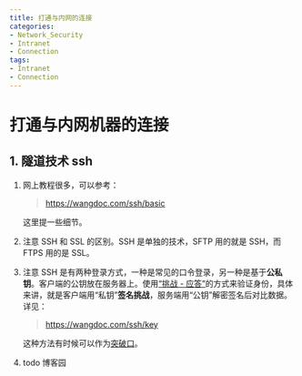 ```yaml
---
title: 打通与内网的连接
categories:
- Network_Security
- Intranet
- Connection
tags:
- Intranet
- Connection
---
```


# 打通与内网机器的连接

## 1. 隧道技术 ssh

1. 网上教程很多，可以参考：

    > https://wangdoc.com/ssh/basic

    这里提一些细节。

2. 注意 SSH 和 SSL 的区别。SSH 是单独的技术，SFTP 用的就是 SSH，而 FTPS 用的是 SSL。

3. 注意 SSH 是有两种登录方式，一种是常见的口令登录，另一种是基于**公私钥**。客户端的公钥放在服务器上。使用[“挑战 - 应答”](https://www.endlessshw.top/2024/05/01/Cryptography/%E5%8C%97%E9%82%AE%E5%AF%86%E7%A0%81%E5%AD%A6%E9%9D%A2%E8%AF%95/#1-9-5-%E6%8C%91%E6%88%98-%E5%BA%94%E7%AD%94%E8%BA%AB%E4%BB%BD%E9%89%B4%E5%88%AB%E5%8D%8F%E8%AE%AE)的方式来验证身份，具体来讲，就是客户端用“私钥”**签名挑战**，服务端用“公钥”解密签名后对比数据。详见：

    > https://wangdoc.com/ssh/key

    这种方法有时候可以作为[突破口](https://www.endlessshw.top/2024/05/01/Network_Security/Vulnhub_Journey/Chapter6_Easy_EvilBox/Easy_EvilBox/#1-2-%E6%8B%BF%E5%88%B0-Shell-SSH-%E7%9A%84%E5%85%AC%E9%92%A5%E8%AE%A4%E8%AF%81%E4%BD%93%E7%B3%BB)。

4. todo 博客园

